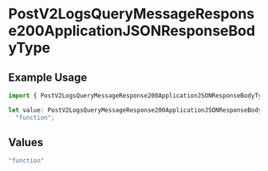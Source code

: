 # PostV2LogsQueryMessageResponse200ApplicationJSONResponseBodyType

## Example Usage

```typescript
import { PostV2LogsQueryMessageResponse200ApplicationJSONResponseBodyType } from "orq-poc-typescript-multi-env-version/models/operations";

let value: PostV2LogsQueryMessageResponse200ApplicationJSONResponseBodyType =
  "function";
```

## Values

```typescript
"function"
```